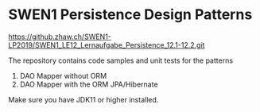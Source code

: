 # SWEN1 Persistence Design Patterns

https://github.zhaw.ch/SWEN1-LP2019/SWEN1_LE12_Lernaufgabe_Persistence_12.1-12.2.git


The repository contains code samples and unit tests for the patterns

1. DAO Mapper without ORM
2. DAO Mapper with the ORM JPA/Hibernate

Make sure you have JDK11 or higher installed.


